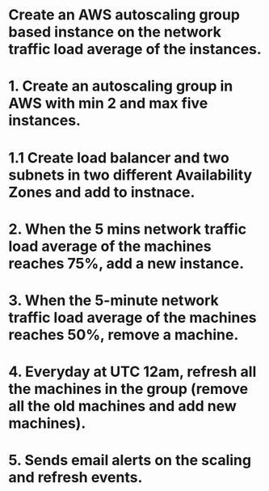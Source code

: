 # Create an AWS autoscaling group based instance on the network traffic load average of the instances. 

# 1. Create an autoscaling group in AWS with min 2 and max five instances. 

# 1.1 Create load balancer and two subnets in two different Availability Zones and add to instnace.

# 2. When the 5 mins network traffic load average of the machines reaches 75%, add a new instance.

# 3. When the 5-minute network traffic load average of the machines reaches 50%, remove a machine.

# 4. Everyday at UTC 12am, refresh all the machines in the group (remove all the old machines and add new machines).

# 5. Sends email alerts on the scaling and refresh events.
